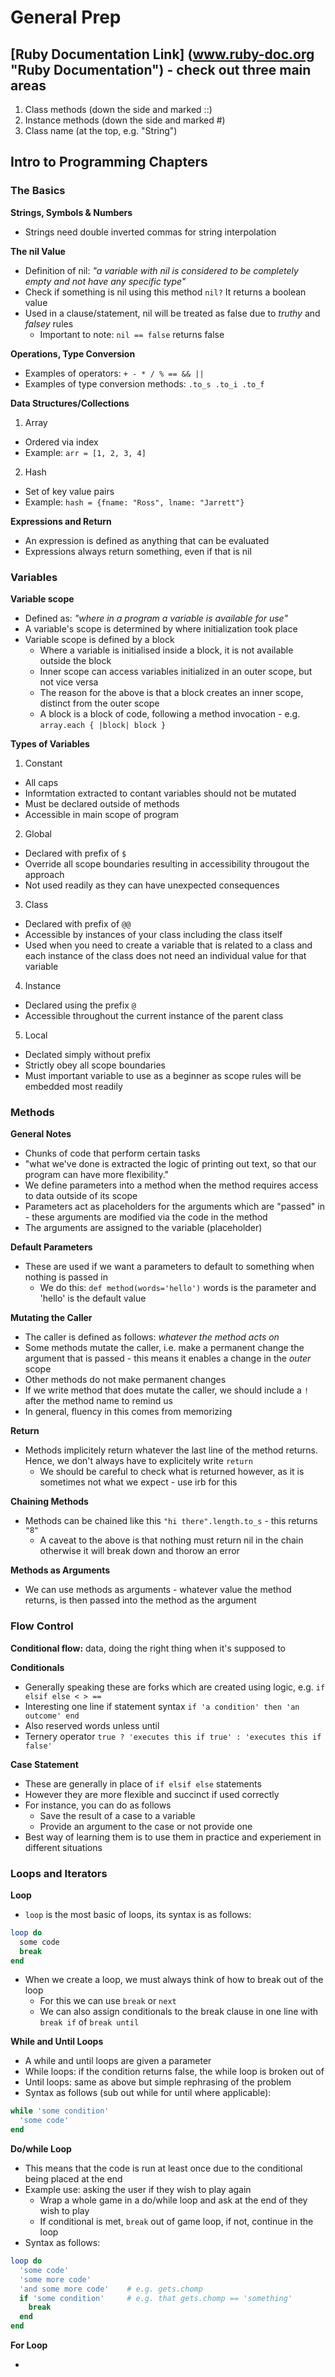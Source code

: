 # General Prep

## [Ruby Documentation Link] (www.ruby-doc.org "Ruby Documentation") - check out three main areas

1. Class methods (down the side and marked ::)
2. Instance methods (down the side and marked #)
3. Class name (at the top, e.g. "String")

## Intro to Programming Chapters

### The Basics

**Strings, Symbols & Numbers**
* Strings need double inverted commas for string interpolation

**The nil Value**
* Definition of nil: *"a variable with nil is considered to be completely empty and not have any specific type"*
* Check if something is nil using this method `nil?` It returns a boolean value
* Used in a clause/statement, nil will be treated as false due to *truthy* and *falsey* rules
  * Important to note: `nil == false` returns false

**Operations, Type Conversion**
* Examples of operators: `+ - * / % == && ||`
* Examples of type conversion methods: `.to_s .to_i .to_f`

**Data Structures/Collections**

1. Array
  * Ordered via index
  * Example: `arr = [1, 2, 3, 4]`
2. Hash
  * Set of key value pairs
  * Example: `hash = {fname: "Ross", lname: "Jarrett"}`

**Expressions and Return**
* An expression is defined as anything that can be evaluated
* Expressions always return something, even if that is nil


### Variables

**Variable scope**
* Defined as: *"where in a program a variable is available for use"*
* A variable's scope is determined by where initialization took place
* Variable scope is defined by a block
  * Where a variable is initialised inside a block, it is not available outside the block
  * Inner scope can access variables initialized in an outer scope, but not vice versa
  * The reason for the above is that a block creates an inner scope, distinct from the outer scope
  * A block is a block of code, following a method invocation - e.g. `array.each { |block| block }`

**Types of Variables**

1. Constant
  * All caps
  * Informtation extracted to contant variables should not be mutated
  * Must be declared outside of methods
  * Accessible in main scope of program

2. Global
  * Declared with prefix of `$`
  * Override all scope boundaries resulting in accessibility througout the approach
  * Not used readily as they can have unexpected consequences

3. Class
  * Declared with prefix of `@@`
  * Accessible by instances of your class including the class itself
  * Used when you need to create a variable that is related to a class and each instance of the class does not need an individual value for that variable

4. Instance
  * Declared using the prefix `@`
  * Accessible throughout the current instance of the parent class

5. Local
  * Declated simply without prefix
  * Strictly obey all scope boundaries
  * Must important variable to use as a beginner as scope rules will be embedded most readily


### Methods

**General Notes**

* Chunks of code that perform certain tasks
* "what we've done is extracted the logic of printing out text, so that our program can have more flexibility."
* We define parameters into a method when the method requires access to data outside of its scope
* Parameters act as placeholders for the arguments which are "passed" in - these arguments are modified via the code in the method
* The arguments are assigned to the variable (placeholder)

**Default Parameters**

* These are used if we want a parameters to default to something when nothing is passed in
  * We do this: `def method(words='hello')` words is the parameter and 'hello' is the default value

**Mutating the Caller**

* The caller is defined as follows: *whatever the method acts on*
* Some methods mutate the caller, i.e. make a permanent change the argument that is passed - this means it enables a change in the *outer* scope
* Other methods do not make permanent changes
* If we write method that does mutate the caller, we should include a `!` after the method name to remind us
* In general, fluency in this comes from memorizing

**Return**

* Methods implicitely return whatever the last line of the method returns. Hence, we don't always have to explicitely write `return`
  * We should be careful to check what is returned however, as it is sometimes not what we expect - use irb for this

**Chaining Methods**

* Methods can be chained like this `"hi there".length.to_s` - this returns `"8"`
  * A caveat to the above is that nothing must return nil in the chain otherwise it will break down and thorow an error

**Methods as Arguments**

* We can use methods as arguments - whatever value the method returns, is then passed into the method as the argument


### Flow Control

**Conditional flow:** data, doing the right thing when it's supposed to

**Conditionals**

* Generally speaking these are forks which are created using logic, e.g. `if elsif else < > ==`
* Interesting one line if statement syntax `if 'a condition' then 'an outcome' end`
* Also reserved words unless until
* Ternery operator `true ? 'executes this if true' : 'executes this if false'`

**Case Statement**

* These are generally in place of `if elsif else` statements
* However they are more flexible and succinct if used correctly
* For instance, you can do as follows
  * Save the result of a case to a variable
  * Provide an argument to the case or not provide one
* Best way of learning them is to use them in practice and experiement in different situations


### Loops and Iterators

**Loop**

* `loop` is the most basic of loops, its syntax is as follows:

```ruby
loop do
  some code
  break
end
```

* When we create a loop, we must always think of how to break out of the loop
  * For this we can use `break` or `next`
  * We can also assign conditionals to the break clause in one line with `break if` of `break until`

**While and Until Loops**

* A while and until loops are given a parameter
* While loops: if the condition returns false, the while loop is broken out of
* Until loops: same as above but simple rephrasing of the problem
* Syntax as follows (sub out while for until where applicable):

```ruby
while 'some condition'
  'some code'
end
```

**Do/while Loop**

* This means that the code is run at least once due to the conditional being placed at the end
* Example use: asking the user if they wish to play again
  * Wrap a whole game in a do/while loop and ask at the end of they wish to play
  * If conditional is met, `break` out of game loop, if not, continue in the loop
* Syntax as follows:

```ruby
loop do
  'some code'
  'some more code'
  'and some more code'    # e.g. gets.chomp
  if 'some condition'     # e.g. that gets.chomp == 'something'
    break
  end
end
```

**For Loop**

* 